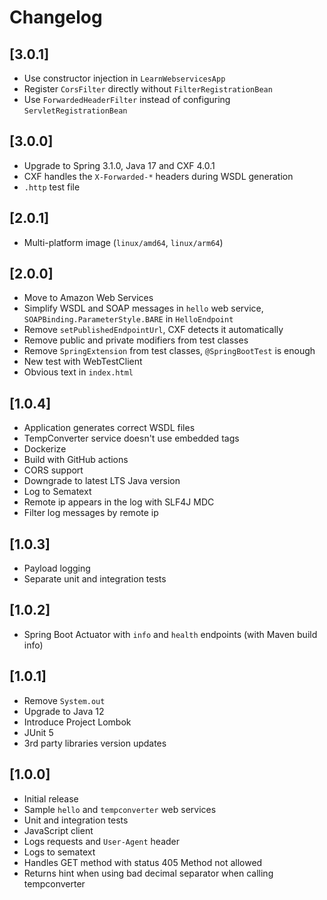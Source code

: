 # Changelog

## [3.0.1]

- Use constructor injection in `LearnWebservicesApp`
- Register `CorsFilter` directly without `FilterRegistrationBean`
- Use `ForwardedHeaderFilter` instead of configuring `ServletRegistrationBean`

## [3.0.0]

- Upgrade to Spring 3.1.0, Java 17 and CXF 4.0.1
- CXF handles the `X-Forwarded-*` headers during WSDL generation
- `.http` test file

## [2.0.1]

- Multi-platform image (`linux/amd64`, `linux/arm64`)

## [2.0.0]

- Move to Amazon Web Services
- Simplify WSDL and SOAP messages in `hello` web service, `SOAPBinding.ParameterStyle.BARE` in `HelloEndpoint`
- Remove `setPublishedEndpointUrl`, CXF detects it automatically
- Remove public and private modifiers from test classes
- Remove `SpringExtension` from test classes, `@SpringBootTest` is enough
- New test with WebTestClient
- Obvious text in `index.html`

## [1.0.4]

- Application generates correct WSDL files
- TempConverter service doesn't use embedded tags
- Dockerize
- Build with GitHub actions
- CORS support
- Downgrade to latest LTS Java version
- Log to Sematext
- Remote ip appears in the log with SLF4J MDC  
- Filter log messages by remote ip 

## [1.0.3]

- Payload logging
- Separate unit and integration tests

## [1.0.2]

- Spring Boot Actuator with `info` and `health` endpoints (with Maven build info)

## [1.0.1]

- Remove `System.out`
- Upgrade to Java 12
- Introduce Project Lombok
- JUnit 5
- 3rd party libraries version updates

## [1.0.0]

- Initial release
- Sample `hello` and `tempconverter` web services
- Unit and integration tests
- JavaScript client
- Logs requests and `User-Agent` header
- Logs to sematext
- Handles GET method with status 405 Method not allowed
- Returns hint when using bad decimal separator when calling tempconverter
